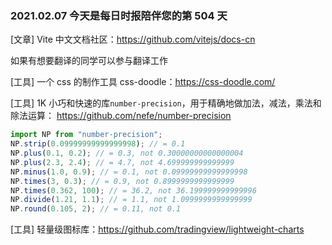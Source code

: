 ### 2021.02.07 今天是每日时报陪伴您的第 504 天

[文章] Vite 中文文档社区：<https://github.com/vitejs/docs-cn>

如果有想要翻译的同学可以参与翻译工作

[工具] 一个 css 的制作工具 css-doodle：<https://css-doodle.com/>

[工具] 1K 小巧和快速的库`number-precision`，用于精确地做加法，减法，乘法和除法运算： <https://github.com/nefe/number-precision>

```js
import NP from "number-precision";
NP.strip(0.09999999999999998); // = 0.1
NP.plus(0.1, 0.2); // = 0.3, not 0.30000000000000004
NP.plus(2.3, 2.4); // = 4.7, not 4.699999999999999
NP.minus(1.0, 0.9); // = 0.1, not 0.09999999999999998
NP.times(3, 0.3); // = 0.9, not 0.8999999999999999
NP.times(0.362, 100); // = 36.2, not 36.199999999999996
NP.divide(1.21, 1.1); // = 1.1, not 1.0999999999999999
NP.round(0.105, 2); // = 0.11, not 0.1
```

[工具] 轻量级图标库：<https://github.com/tradingview/lightweight-charts>
